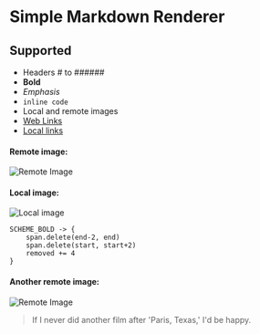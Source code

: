 # Simple Markdown Renderer

## Supported

* Headers # to ######
* **Bold**
* _Emphasis_
* `inline code`
* Local and remote images
* [Web Links](https://fiskurgit.github.io)
* [Local links](linked_page.md)


#### Remote image:
![Remote Image](https://fiskurgit.github.io/blog/series1/sample1.png)

#### Local image:
![Local image](hexagram_res)

```
SCHEME_BOLD -> {
    span.delete(end-2, end)
    span.delete(start, start+2)
    removed += 4
}

```



#### Another remote image:
![Remote Image](https://fiskurgit.github.io/blog/series1/sample2.png)


> If I never did another film after 'Paris, Texas,' I'd be happy.


